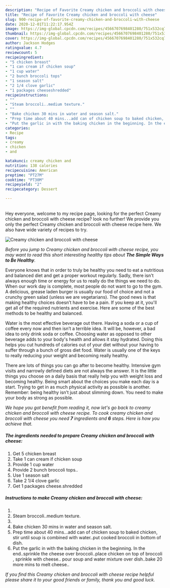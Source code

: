 ```yaml
---
description: "Recipe of Favorite Creamy chicken and broccoli with cheese"
title: "Recipe of Favorite Creamy chicken and broccoli with cheese"
slug: 900-recipe-of-favorite-creamy-chicken-and-broccoli-with-cheese
date: 2020-12-01T11:22:17.954Z
image: https://img-global.cpcdn.com/recipes/4566707698401280/751x532cq70/creamy-chicken-and-broccoli-with-cheese-recipe-main-photo.jpg
thumbnail: https://img-global.cpcdn.com/recipes/4566707698401280/751x532cq70/creamy-chicken-and-broccoli-with-cheese-recipe-main-photo.jpg
cover: https://img-global.cpcdn.com/recipes/4566707698401280/751x532cq70/creamy-chicken-and-broccoli-with-cheese-recipe-main-photo.jpg
author: Jackson Hodges
ratingvalue: 4.7
reviewcount: 5
recipeingredient:
- "5 chicken breast"
- "1 can cream if chicken soup"
- "1 cup water"
- "2 bunch broccoli tops"
- "1 season salt"
- "2 1/4 clove garlic"
- "1 packages cheeseshredded"
recipeinstructions:
- ""
- "Steam broccoli..medium texture."
- ""
- "Bake chicken 30 mins in water and season salt."
- "Prep time about 40 mins...add can of chicken soup to baked chicken, stir until soup is combined with water..put cooked broccoli in bottom of dish."
- "Put the garlic in with the baking chicken in the beginning. In the end..sprinkle the cheese over broccoli..place chicken on top of broccoli , sprinkle with cheese.. pour soup and water mixture over dish..bake 20 more mins to melt cheese.."
categories:
- Recipe
tags:
- creamy
- chicken
- and

katakunci: creamy chicken and 
nutrition: 138 calories
recipecuisine: American
preptime: "PT27M"
cooktime: "PT30M"
recipeyield: "2"
recipecategory: Dessert

---
```

<br>
Hey everyone, welcome to my recipe page, looking for the perfect Creamy chicken and broccoli with cheese recipe? look no further! We provide you only the perfect Creamy chicken and broccoli with cheese recipe here. We also have wide variety of recipes to try.
<br>


![Creamy chicken and broccoli with cheese](https://img-global.cpcdn.com/recipes/4566707698401280/751x532cq70/creamy-chicken-and-broccoli-with-cheese-recipe-main-photo.jpg)

<i>Before you jump to Creamy chicken and broccoli with cheese recipe, you may want to read this short interesting healthy tips about <strong>The Simple Ways to Be Healthy</strong>.</i>

Everyone knows that in order to truly be healthy you need to eat a nutritious and balanced diet and get a proper workout regularly. Sadly, there isn't always enough time or energy for us to really do the things we need to do. When our work day is complete, most people do not want to go to the gym. A delicious, grease laden burger is usually our food of choice and not a crunchy green salad (unless we are vegetarians). The good news is that making healthy choices doesn’t have to be a pain. If you keep at it, you'll get all of the required nutrients and exercise. Here are some of the best methods to be healthy and balanced.

Water is the most effective beverage out there. Having a soda or a cup of coffee every now and then isn’t a terrible idea. It will be, however, a bad idea to only drink soda or coffee. Choosing water as opposed to other beverage adds to your body's health and allows it stay hydrated. Doing this helps you cut hundreds of calories out of your diet without your having to suffer through a bunch of gross diet food. Water is usually one of the keys to really reducing your weight and becoming really healthy.

There are lots of things you can go after to become healthy. Intensive gym visits and narrowly defined diets are not always the answer. It is the little things you choose on a daily basis that really help you with weight loss and becoming healthy. Being smart about the choices you make each day is a start. Trying to get in as much physical activity as possible is another. Remember: being healthy isn’t just about slimming down. You need to make your body as strong as possible. 


<i>We hope you got benefit from reading it, now let's go back to creamy chicken and broccoli with cheese recipe. To cook creamy chicken and broccoli with cheese you need <strong>7</strong> ingredients and <strong>6</strong> steps. Here is how you achieve that.
</i>

##### The ingredients needed to prepare Creamy chicken and broccoli with cheese:

1. Get 5 chicken breast
1. Take 1 can cream if chicken soup
1. Provide 1 cup water
1. Provide 2 bunch broccoli tops..
1. Use 1 season salt
1. Take 2 1/4 clove garlic
1. Get 1 packages cheese.shredded


##### Instructions to make Creamy chicken and broccoli with cheese:

1. 
1. Steam broccoli..medium texture.
1. 
1. Bake chicken 30 mins in water and season salt.
1. Prep time about 40 mins...add can of chicken soup to baked chicken, stir until soup is combined with water..put cooked broccoli in bottom of dish.
1. Put the garlic in with the baking chicken in the beginning. In the end..sprinkle the cheese over broccoli..place chicken on top of broccoli , sprinkle with cheese.. pour soup and water mixture over dish..bake 20 more mins to melt cheese..


<i>If you find this Creamy chicken and broccoli with cheese recipe helpful please share it to your good friends or family, thank you and good luck.</i>
